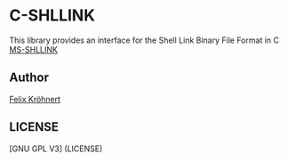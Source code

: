 # C-SHLLINK

This library provides an interface for the Shell Link Binary File Format in C [MS-SHLLINK](https://docs.microsoft.com/en-us/openspecs/windows_protocols/ms-shllink/16cb4ca1-9339-4d0c-a68d-bf1d6cc0f943)

    
## Author 
[Felix Kröhnert](https://github.com/Elec42)

## LICENSE
[GNU GPL V3] (LICENSE)
